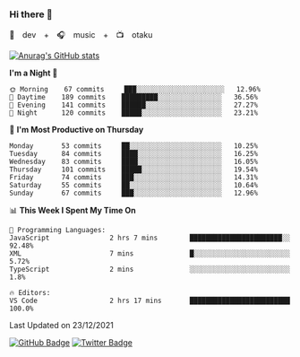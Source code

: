 ### Hi there 👋

🚀　dev　+　🎧　music　+　📺　otaku


[![Anurag's GitHub stats](https://github-readme-stats.vercel.app/api?username=koheitasaka&count_private=true&show_icons=true&theme=monokai)](https://github.com/koheitasaka/github-readme-stats)

<!--START_SECTION:waka-->
**I'm a Night 🦉** 

```text
🌞 Morning    67 commits     ███░░░░░░░░░░░░░░░░░░░░░░   12.96% 
🌆 Daytime    189 commits    █████████░░░░░░░░░░░░░░░░   36.56% 
🌃 Evening    141 commits    ██████░░░░░░░░░░░░░░░░░░░   27.27% 
🌙 Night      120 commits    █████░░░░░░░░░░░░░░░░░░░░   23.21%

```
📅 **I'm Most Productive on Thursday** 

```text
Monday       53 commits     ██░░░░░░░░░░░░░░░░░░░░░░░   10.25% 
Tuesday      84 commits     ████░░░░░░░░░░░░░░░░░░░░░   16.25% 
Wednesday    83 commits     ████░░░░░░░░░░░░░░░░░░░░░   16.05% 
Thursday     101 commits    █████░░░░░░░░░░░░░░░░░░░░   19.54% 
Friday       74 commits     ███░░░░░░░░░░░░░░░░░░░░░░   14.31% 
Saturday     55 commits     ██░░░░░░░░░░░░░░░░░░░░░░░   10.64% 
Sunday       67 commits     ███░░░░░░░░░░░░░░░░░░░░░░   12.96%

```


📊 **This Week I Spent My Time On** 

```text
💬 Programming Languages: 
JavaScript               2 hrs 7 mins        ███████████████████████░░   92.48% 
XML                      7 mins              █░░░░░░░░░░░░░░░░░░░░░░░░   5.72% 
TypeScript               2 mins              ░░░░░░░░░░░░░░░░░░░░░░░░░   1.8%

🔥 Editors: 
VS Code                  2 hrs 17 mins       █████████████████████████   100.0%

```


 Last Updated on 23/12/2021
<!--END_SECTION:waka-->

[![GitHub Badge](https://img.shields.io/badge/GitHub-100000?style=for-the-badge&logo=github&logoColor=white)](https://github.com/koheitasaka)
[![Twitter Badge](https://img.shields.io/badge/Twitter-1DA1F2?style=for-the-badge&logo=twitter&logoColor=white)](https://twitter.com/sleep_asleep_)
